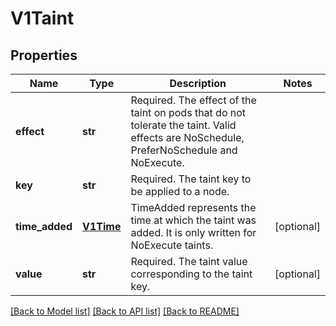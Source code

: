 # V1Taint

## Properties
Name | Type | Description | Notes
------------ | ------------- | ------------- | -------------
**effect** | **str** | Required. The effect of the taint on pods that do not tolerate the taint. Valid effects are NoSchedule, PreferNoSchedule and NoExecute. | 
**key** | **str** | Required. The taint key to be applied to a node. | 
**time_added** | [**V1Time**](V1Time.md) | TimeAdded represents the time at which the taint was added. It is only written for NoExecute taints. | [optional] 
**value** | **str** | Required. The taint value corresponding to the taint key. | [optional] 

[[Back to Model list]](../README.md#documentation-for-models) [[Back to API list]](../README.md#documentation-for-api-endpoints) [[Back to README]](../README.md)


